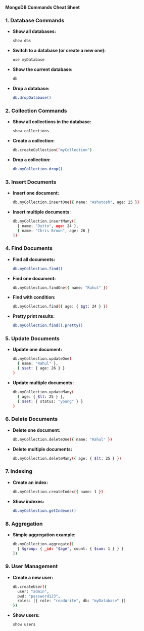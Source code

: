 **MongoDB Commands Cheat Sheet**

### **1. Database Commands**
- **Show all databases:**  
  ```bash
  show dbs
  ```
- **Switch to a database (or create a new one):**  
  ```bash
  use myDatabase
  ```
- **Show the current database:**  
  ```bash
  db
  ```
- **Drop a database:**  
  ```bash
  db.dropDatabase()
  ```

### **2. Collection Commands**
- **Show all collections in the database:**  
  ```bash
  show collections
  ```
- **Create a collection:**  
  ```bash
  db.createCollection("myCollection")
  ```
- **Drop a collection:**  
  ```bash
  db.myCollection.drop()
  ```

### **3. Insert Documents**
- **Insert one document:**  
  ```bash
  db.myCollection.insertOne({ name: "Ashutosh", age: 25 })
  ```
- **Insert multiple documents:**  
  ```bash
  db.myCollection.insertMany([
    { name: "Dytto", age: 24 },
    { name: "Chris Brown", age: 26 }
  ])
  ```

### **4. Find Documents**
- **Find all documents:**  
  ```bash
  db.myCollection.find()
  ```
- **Find one document:**  
  ```bash
  db.myCollection.findOne({ name: "Rahul" })
  ```
- **Find with condition:**  
  ```bash
  db.myCollection.find({ age: { $gt: 24 } })
  ```
- **Pretty print results:**  
  ```bash
  db.myCollection.find().pretty()
  ```

### **5. Update Documents**
- **Update one document:**  
  ```bash
  db.myCollection.updateOne(
    { name: "Rahul" },
    { $set: { age: 26 } }
  )
  ```
- **Update multiple documents:**  
  ```bash
  db.myCollection.updateMany(
    { age: { $lt: 25 } },
    { $set: { status: "young" } }
  )
  ```

### **6. Delete Documents**
- **Delete one document:**  
  ```bash
  db.myCollection.deleteOne({ name: "Rahul" })
  ```
- **Delete multiple documents:**  
  ```bash
  db.myCollection.deleteMany({ age: { $lt: 25 } })
  ```

### **7. Indexing**
- **Create an index:**  
  ```bash
  db.myCollection.createIndex({ name: 1 })
  ```
- **Show indexes:**  
  ```bash
  db.myCollection.getIndexes()
  ```

### **8. Aggregation**
- **Simple aggregation example:**  
  ```bash
  db.myCollection.aggregate([
    { $group: { _id: "$age", count: { $sum: 1 } } }
  ])
  ```

### **9. User Management**
- **Create a new user:**  
  ```bash
  db.createUser({
    user: "admin",
    pwd: "password123",
    roles: [{ role: "readWrite", db: "myDatabase" }]
  })
  ```
- **Show users:**  
  ```bash
  show users
  ```



